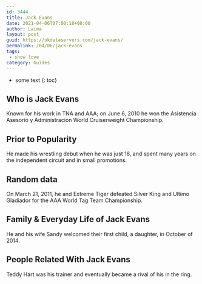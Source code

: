 ```yaml
---
id: 3444
title: Jack Evans
date: 2021-04-06T07:00:18+00:00
author: Laima
layout: post
guid: https://ukdataservers.com/jack-evans/
permalink: /04/06/jack-evans
tags:
 - show love
category: Guides
---
```


* some text
{: toc}


## Who is Jack Evans
                  
                  
                  
Known for his work in TNA and AAA; on June 6, 2010 he won the Asistencia Asesorio y Administracion World Cruiserweight Championship.
                  
              
            
              
            
                
                
                
## Prior to Popularity
                  
                  
                  
He made his wrestling debut when he was just 18, and spent many years on the independent circuit and in small promotions.
                  
              
            
              
            
                
                
                
## Random data
                  
                  
                  
On March 21, 2011, he and Extreme Tiger defeated Silver King and Ultimo Gladiador for the AAA World Tag Team Championship.
                  
              
            
              
            
                
                
                
## Family & Everyday Life of Jack Evans
                  
                  
                  
He and his wife Sandy welcomed their first child, a daughter, in October of 2014.
                  
              
            
              
            
                
                
                
## People Related With Jack Evans
                  
                  
                  
Teddy Hart was his trainer and eventually became a rival of his in the ring.
                  
              
            
              
            
                
              
            
              
              
            
            
              
            
          
          
          